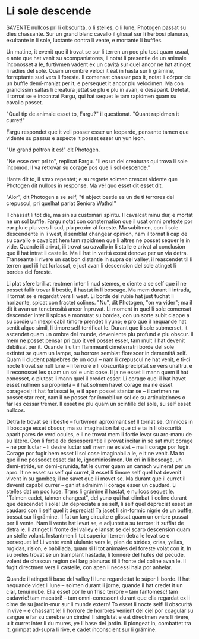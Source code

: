 # Li sole descende

SAVENTE nullcos pri li obscuritá, o li stelles, o li lune, Photogen passat su dies chassante. Sur un grand blanc cavallo il glissat sur li herbosi planuras, exultante in li sole, luctante contra li vente, e mortante li buffles.

Un matine, it evenit que il trovat se sur li terren un poc plu tost quam usual, e ante que hat venit su acompaniatores, il notat li presentie de un animale ínconosset a le, furtivmen vadent ex un cavitá sur quel ancor ne hat atinget li radies del sole. Quam un ombre veloci it eat in hasta sur li grámine, forreptante sud vers li foreste. Il comensat chassar pos it, notat li córpor de un buffle demí-manjat per it, e persequet it ancor plu velocimen. Ma con grandissim saltas li creatura jettat se plu e plu in avan, e desaparit. Defetat, il tornat se e incontrat Fargu, qui hat sequet le tam rapidmen quam su cavallo posset.

"Qual tip de animale esset to, Fargu?" il questionat. "Quant rapidmen it curret!"

Fargu respondet que it vell posser esser un leoparde, pensante tamen que vidente su passus e aspecte it posset esser un yun leon.

"Un grand poltron it es!" dit Photogen.

"Ne esse cert pri to", replicat Fargu. "Il es un del creaturas qui trova li sole íncomod. Il va retrovar su corage pos que li sol descende."

Hante dit to, il strax repentet; e su regrete solmen crescet vidente que Photogen dit nullcos in response. Ma vé! quo esset dit esset dit.

"Alor", dit Photogen a se self, "ti abject bestie es un de ti terrores del crepuscul, pri quelhat parlat Seniora Watho!"

Il chassat li tot die, ma sin su customari spíritu. Il cavalcat minu dur, e mortat ne un sol buffle. Fargu notat con consternation que il usat omni pretexte por ear plu e plu vers li sud, plu proxim al foreste. Ma subitmen, con li sole descendente in li west, il semblat changear opinion, nam il tornat li cap de su cavallo e cavalcat hem tam rapidmen que li altres ne posset sequer le in vide. Quande ili arivat, ili trovat su cavallo in li stalle e arivat al conclusion que il hat intrat li castelle. Ma il hat in veritá exeat denove per un via detra. Transeante li rivere un sat bon distantie in supra del valley, il reascendet til li terren quel ili hat forlassat, e just avan li descension del sole atinget li bordes del foreste.

Li plat sfere brilliat rectmen inter li nud stemes, e diente a se self que il ne posset fallir trovar li bestie, il hastat in li boscage. Ma mem durant li intrada, il tornat se e regardat vers li west. Li borde del rubie hat just tuchat li horizonte, spicat con fractet colines. "Nu", dit Photogen, "on va vider"; ma il dit it avan un tenebrositá ancor ínpruvat. Li moment in quel li sole comensat descender inter li spicas e monstrat su bordes, con un sorte subit clappe a su cordie un ínexplicabil timore prendet li yuno; e pro que il nequande hat sentit alquo simil, li timore self terrificat le. Durant que li sole submerset, it ascendet quam un ombre del munde, deveniente plu profund e plu obscur. Il mem ne posset pensar pri quo it vell posset esser, tam mult il hat devenit debilisat per it. Quande li ultim flammeant cimeterratri borde del sole extintet se quam un lampe, su horrore semblat florescer in dementitá self. Quam li cludent palpebres de un ocul – nam li crepuscul ne hat venit, e ti-ci nocte trovat se null lune – li terrore e li obscuritá precipitat se vers unaltru, e il reconosset les quam un sol e unic cose. Il ja ne esset li mann quem il hat conosset, o plutost li mann quel il credet esser. Li corage quel il hat havet esset nullmen su proprietá – il hat solmen havet corage ma ne esset corageosi; it hat forlassat le, e il apen posset stantar se – il certmen ne posset star rect, nam il ne posset far ínmobil un sol de su articulationes o far les cessar tremer. Il esset ne plu quam un scintille del sole, su self esset nullcos.

Detra le trovat se li bestie – furtivmen aproximant se! Il tornat se. Omnicos in li boscage esset obscur, ma su imagination fat que ci e ta in li obscuritá aparit pares de verd ocules, e il ne trovat mem li fortie levar su arc-manu de su látere. Con li fortie de desesperantie il provat incitar in se sat mult corage – ne por luctar – li desire luctar self mem ne existet – ma li corage por fugir. Corage por fugir hem esset li sol cose imaginabil a le, e it ne venit. Ma to quo il ne possedet esset dat le, ignominiosimen. Un cri in li boscage, un demí-stride, un demí-grunida, fat le currer quam un canach vulnerat per un apro. It ne esset su self qui curret, it esset li timore self quel hat devenit vivent in su gambes; il ne savet que ili movet se. Ma durant que il curret il devenit capabil currer – ganiat adminim li corage esser un caudard. Li stelles dat un poc luce. Trans li grámine il hastat, e nullcos sequet le. "Talmen cadet, talmen changeat", del yuno qui hat climbat li coline durant que descendet li sole! Un depreciate a se self, li self quel depreciat esset un caudard con li self quel it depreciat! Ta jacet li sin-formic nigrie de un buffle, bossat sur li grámine. Il fat un larg circuite e glissat quam un ombre pussat per li vente. Nam li vente hat levat se, e adjuntet a su terrore: it sufflat de detra le. Il atinget li fronte del valley e lansat se del scarp descension quam un stelle volant. Instantmen li tot superiori terren detra le levat se e persequet le! Li vente venit ululante vers le, plen de strides, crias, yellas, rugidas, rision, e babillada, quam si li tot animales del foreste volat con it. In su oreles trovat se un tramplant hastada, li tónnere del hufes del pecude, volent de chascun region del larg planuras til li fronte del coline avan le. Il fugit directmen vers li castelle, con apen li necessi hala por anhelar.

Quande il atinget li base del valley li lune regardettat le súper li borde. Il hat nequande videt li lune – solmen durant li jorne, quande il hat credet it un clar, tenui nube. Ella esset por le un frisc terrore – tam fantomesc! tam cadavric! tam macabri! – tam omni-conossent durant que ella regardat ex li cime de su jardin-mur sur li munde extern! To esset li nocte self! li obscuritá in vive – e chassant le! li horrore de horrores venient del ciel por coagular su sangue e far su cerebre un cindre! Il singlutat e eat directmen vers li rivere, u it curret inter li du mures, ye li base del jardin. Il plongeat in, combattet tra it, grimpat ad-supra li rive, e cadet ínconscient sur li grámine.